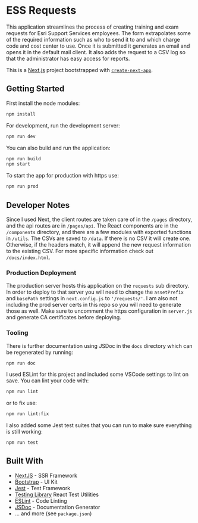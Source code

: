 # ESS Requests

This application streamlines the process of creating training and exam requests for Esri Support Services employees. The form extrapolates some of the required information such as who to send it to and which charge code and cost center to use. Once it is submitted it generates an email and opens it in the default mail client. It also adds the request to a CSV log so that the administrator has easy access for reports.

This is a [Next.js](https://nextjs.org/) project bootstrapped with [`create-next-app`](https://github.com/vercel/next.js/tree/canary/packages/create-next-app).

## Getting Started

First install the node modules:

```bash
npm install
```

For development, run the development server:

```bash
npm run dev
```

You can also build and run the application:

```bash
npm run build
npm start
```

To start the app for production with https use:

```bash
npm run prod
```

## Developer Notes

Since I used Next, the client routes are taken care of in the `/pages` directory, and the api routes are in `/pages/api`. The React components are in the `/components` directory, and there are a few modules with exported functions in `/utils`. The CSVs are saved to `/data`. If there is no CSV it will create one. Otherwise, if the headers match, it will append the new request information to the existing CSV. For more specific information check out `/docs/index.html`.

### Production Deployment

The production server hosts this application on the `requests` sub directory. In order to deploy to that server you will need to change the `assetPrefix` and `basePath` settings in `next.config.js` to `'/requests/'`. I am also not including the prod server certs in this repo so you will need to generate those as well. Make sure to uncomment the https configuration in `server.js` and generate CA certificates before deploying.

### Tooling

There is further documentation using JSDoc in the `docs` directory which can be regenerated by running:

```bash
npm run doc
```

I used ESLint for this project and included some VSCode settings to lint on save. You can lint your code with:

```bash
npm run lint
```

or to fix use:

```bash
npm run lint:fix
```

I also added some Jest test suites that you can run to make sure everything is still working:

```bash
npm run test
```

## Built With

- [NextJS](https://nextjs.org/) - SSR Framework
- [Bootstrap](https://getbootstrap.com/) - UI Kit
- [Jest](https://jestjs.io/) - Test Framework
- [Testing Library](https://testing-library.com/) React Test Utilities
- [ESLint](https://eslint.org/) - Code Linting
- [JSDoc](https://jsdoc.app/) - Documentation Generator
-  ... and more (see `package.json`)
